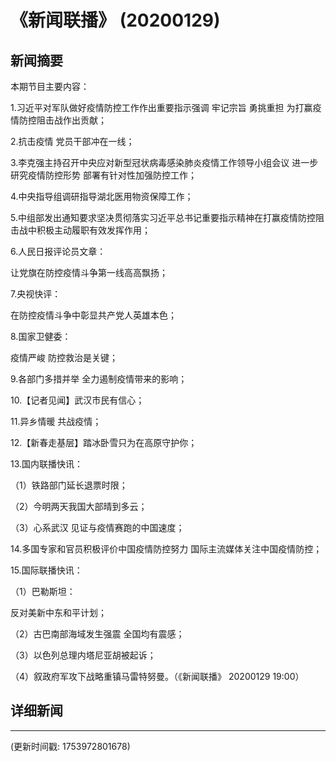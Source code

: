 # 《新闻联播》 (20200129)

## 新闻摘要

本期节目主要内容：

1.习近平对军队做好疫情防控工作作出重要指示强调 牢记宗旨 勇挑重担 为打赢疫情防控阻击战作出贡献；

2.抗击疫情 党员干部冲在一线；

3.李克强主持召开中央应对新型冠状病毒感染肺炎疫情工作领导小组会议 进一步研究疫情防控形势 部署有针对性加强防控工作；

4.中央指导组调研指导湖北医用物资保障工作；

5.中组部发出通知要求坚决贯彻落实习近平总书记重要指示精神在打赢疫情防控阻击战中积极主动履职有效发挥作用；

6.人民日报评论员文章：

让党旗在防控疫情斗争第一线高高飘扬；

7.央视快评：

在防控疫情斗争中彰显共产党人英雄本色；

8.国家卫健委：

疫情严峻 防控救治是关键；

9.各部门多措并举 全力遏制疫情带来的影响；

10.【记者见闻】武汉市民有信心；

11.异乡情暖 共战疫情；

12.【新春走基层】踏冰卧雪只为在高原守护你；

13.国内联播快讯：

（1）铁路部门延长退票时限；

（2）今明两天我国大部晴到多云；

（3）心系武汉 见证与疫情赛跑的中国速度；

14.多国专家和官员积极评价中国疫情防控努力 国际主流媒体关注中国疫情防控；

15.国际联播快讯：

（1）巴勒斯坦：

反对美新中东和平计划；

（2）古巴南部海域发生强震 全国均有震感；

（3）以色列总理内塔尼亚胡被起诉；

（4）叙政府军攻下战略重镇马雷特努曼。（《新闻联播》 20200129 19:00）

## 详细新闻

---

(更新时间戳: 1753972801678)

